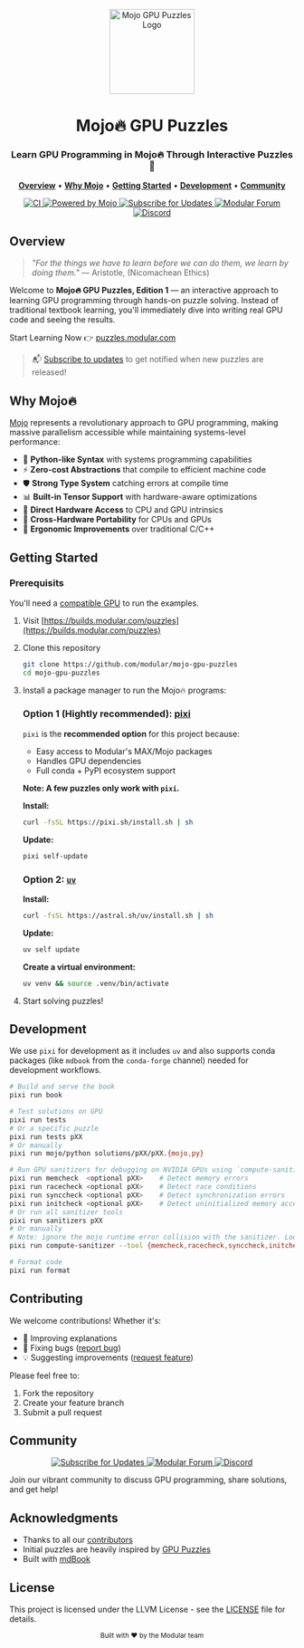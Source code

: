 <p align="center">
  <img src="book/src/puzzles_images/puzzle-mark.svg" alt="Mojo GPU Puzzles Logo" width="150">
</p>

<p align="center">
  <h1 align="center">Mojo🔥 GPU Puzzles</h1>
</p>

<p align="center">
  <h3 align="center">Learn GPU Programming in Mojo🔥 Through Interactive Puzzles🧩</h3>
</p>

<p align="center">
  <a href="#overview"><strong>Overview</strong></a> •
  <a href="#why-mojo"><strong>Why Mojo</strong></a> •
  <a href="#getting-started"><strong>Getting Started</strong></a> •
  <a href="#development"><strong>Development</strong></a> •
  <a href="#community"><strong>Community</strong></a>
</p>

<p align="center">
  <a href="https://github.com/modular/mojo-gpu-puzzles/actions/workflows/ci.yml">
    <img src="https://github.com/modular/mojo-gpu-puzzles/actions/workflows/ci.yml/badge.svg?branch=main" alt="CI">
  </a>
  <a href="https://docs.modular.com/mojo">
    <img src="https://img.shields.io/badge/Powered%20by-Mojo-FF5F1F" alt="Powered by Mojo">
  </a>
  <a href="https://docs.modular.com/max/get-started/#stay-in-touch">
    <img src="https://img.shields.io/badge/Subscribe-Updates-00B5AD?logo=mail.ru" alt="Subscribe for Updates">
  </a>
  <a href="https://forum.modular.com/c/">
    <img src="https://img.shields.io/badge/Modular-Forum-9B59B6?logo=discourse" alt="Modular Forum">
  </a>
  <a href="https://discord.com/channels/1087530497313357884/1098713601386233997">
    <img src="https://img.shields.io/badge/Discord-Join_Chat-5865F2?logo=discord" alt="Discord">
  </a>
</p>

## Overview

> _"For the things we have to learn before we can do them, we learn by doing them."_
> — Aristotle, (Nicomachean Ethics)

Welcome to **Mojo🔥 GPU Puzzles, Edition 1** — an interactive approach to learning GPU programming through hands-on puzzle solving. Instead of traditional textbook learning, you'll immediately dive into writing real GPU code and seeing the results.

Start Learning Now 👉 [puzzles.modular.com](https://puzzles.modular.com/)

> 📬 [Subscribe to updates](https://www.modular.com/company/talk-to-us) to get notified when new puzzles are released!

## Why Mojo🔥

[Mojo](https://docs.modular.com/mojo/manual/) represents a revolutionary approach to GPU programming, making massive parallelism accessible while maintaining systems-level performance:

- 🐍 **Python-like Syntax** with systems programming capabilities
- ⚡ **Zero-cost Abstractions** that compile to efficient machine code
- 🛡️ **Strong Type System** catching errors at compile time
- 📊 **Built-in Tensor Support** with hardware-aware optimizations
- 🔧 **Direct Hardware Access** to CPU and GPU intrinsics
- 🔄 **Cross-Hardware Portability** for CPUs and GPUs
- 🎯 **Ergonomic Improvements** over traditional C/C++

## Getting Started

### Prerequisits

You'll need a [compatible GPU](https://docs.modular.com/max/faq#gpu-requirements) to run the examples.

1. Visit [https://builds.modular.com/puzzles](https://builds.modular.com/puzzles)
2. Clone this repository

   ```bash
   git clone https://github.com/modular/mojo-gpu-puzzles
   cd mojo-gpu-puzzles
   ```

3. Install a package manager to run the Mojo🔥 programs:

   ### **Option 1 (Hightly recommended)**: [pixi](https://pixi.sh/latest/#installation)

    `pixi` is the **recommended option** for this project because:
    - Easy access to Modular's MAX/Mojo packages
    - Handles GPU dependencies
    - Full conda + PyPI ecosystem support

    **Note: A few puzzles only work with `pixi`.**

    **Install:**

    ```bash
    curl -fsSL https://pixi.sh/install.sh | sh
    ```

    **Update:**

    ```bash
    pixi self-update
    ```

   ### Option 2: [`uv`](https://docs.astral.sh/uv/getting-started/installation/)

    **Install:**

    ```bash
    curl -fsSL https://astral.sh/uv/install.sh | sh
    ```

    **Update:**

    ```bash
    uv self update
    ```

    **Create a virtual environment:**

    ```bash
    uv venv && source .venv/bin/activate
    ```

4. Start solving puzzles!

## Development

We use `pixi` for development as it includes `uv` and also supports conda packages (like `mdbook` from the `conda-forge` channel) needed for development workflows.

```bash
# Build and serve the book
pixi run book

# Test solutions on GPU
pixi run tests
# Or a specific puzzle
pixi run tests pXX
# Or manually
pixi run mojo/python solutions/pXX/pXX.{mojo,py}

# Run GPU sanitizers for debugging on NVIDIA GPUs using `compute-sanitizer`
pixi run memcheck  <optional pXX>    # Detect memory errors
pixi run racecheck <optional pXX>    # Detect race conditions
pixi run synccheck <optional pXX>    # Detect synchronization errors
pixi run initcheck <optional pXX>    # Detect uninitialized memory access
# Or run all sanitizer tools
pixi run sanitizers pXX
# Or manually
# Note: ignore the mojo runtime error collision with the sanitizer. Look for `Error SUMMARY`
pixi run compute-sanitizer --tool {memcheck,racecheck,synccheck,initcheck} mojo solutions/pXX/pXX.mojo

# Format code
pixi run format
```

## Contributing

We welcome contributions! Whether it's:

- 📝 Improving explanations
- 🐛 Fixing bugs ([report bug](https://github.com/modular/mojo-gpu-puzzles/issues/new?template=bug_report.yml))
- 💡 Suggesting improvements ([request feature](https://github.com/modular/mojo-gpu-puzzles/issues/new?template=feature_request.yml))

Please feel free to:

1. Fork the repository
2. Create your feature branch
3. Submit a pull request

## Community

<p align="center">
  <a href="https://docs.modular.com/max/get-started/#stay-in-touch">
    <img src="https://img.shields.io/badge/Subscribe-Updates-00B5AD?logo=mail.ru" alt="Subscribe for Updates">
  </a>
  <a href="https://forum.modular.com/c/">
    <img src="https://img.shields.io/badge/Modular-Forum-9B59B6?logo=discourse" alt="Modular Forum">
  </a>
  <a href="https://discord.com/channels/1087530497313357884/1098713601386233997">
    <img src="https://img.shields.io/badge/Discord-Join_Chat-5865F2?logo=discord" alt="Discord">
  </a>
</p>

Join our vibrant community to discuss GPU programming, share solutions, and get help!

## Acknowledgments

- Thanks to all our [contributors](https://github.com/modular/mojo-gpu-puzzles/graphs/contributors)
- Initial puzzles are heavily inspired by [GPU Puzzles](https://github.com/srush/GPU-Puzzles)
- Built with [mdBook](https://rust-lang.github.io/mdBook/)

## License

This project is licensed under the LLVM License - see the [LICENSE](LICENSE) file for details.

<p align="center">
  <sub>Built with ❤️ by the Modular team</sub>
</p>
